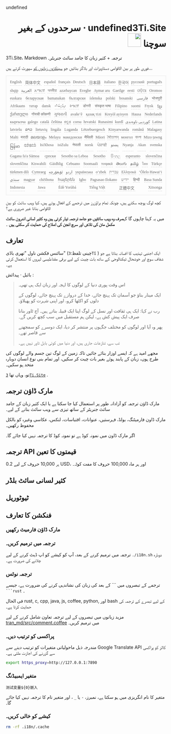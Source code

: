 undefined<h1 style="justify-content:space-between;text-align:right;direction:rtl">undefined3Ti.Site ⋅ سرحدوں کے بغیر سوچنا <img src="//i-01.eu.org/3Ti/logo.svg" style="user-select:none;margin-top:-1px;width:42px"></h1>

3Ti.Site، Markdown ترجمہ + کثیر زبان کا جامد سائٹ جنریٹر۔

فوری طور پر بین الاقوامی دستاویزات اور بلاگز بنائیں جو [سینکڑوں زبانوں کو](https://github.com/i18n-site/node/blob/main/lang/src/index.js) سپورٹ کرتے ہیں...

<pre class="langli" style="display:flex;flex-wrap:wrap;background:transparent;border:1px solid #eee;font-size:12px;box-shadow:0 0 3px inset #eee;padding:12px 5px 4px 12px;justify-content:space-between;"><style>pre.langli i{font-weight:300;font-family:s;margin-right:7px;margin-bottom:8px;font-style:normal;color:#666;border-bottom:1px dashed #ccc;}</style><i>English</i><i> 简体中文 </i><i>español</i><i>français</i><i>Deutsch</i><i> 日本語 </i><i>italiano</i><i>한국어</i><i>русский</i><i>português</i><i>shqip</i><i>‫العربية‬</i><i>አማርኛ</i><i>অসমীয়া</i><i>azərbaycan</i><i>Eʋegbe</i><i>Aymar aru</i><i>Gaeilge</i><i>eesti</i><i>ଓଡ଼ିଆ</i><i>Oromoo</i><i>euskara</i><i>беларуская</i><i>bamanakan</i><i>български</i><i>íslenska</i><i>polski</i><i>bosanski</i><i>‫فارسی‬</i><i>भोजपुरी</i><i>Afrikaans</i><i>татар</i><i>dansk</i><i>‫ދިވެހިބަސް‬</i><i>ትግርኛ</i><i>डोगरी</i><i>संस्कृत भाषा</i><i>Filipino</i><i>suomi</i><i>Frysk</i><i>ខ្មែរ</i><i>ქართული</i><i>गोंयची कोंकणी</i><i>ગુજરાતી</i><i>avañe’ẽ</i><i>қазақ тілі</i><i>Kreyòl ayisyen</i><i>Hausa</i><i>Nederlands</i><i>кыргызча</i><i>galego</i><i>català</i><i>čeština</i><i>ಕನ್ನಡ</i><i>corsu</i><i>hrvatski</i><i>Runasimi</i><i>kurdî</i><i>‫کوردیی ناوەندی‬</i><i>Latina</i><i>latviešu</i><i>ລາວ</i><i>lietuvių</i><i>lingála</i><i>Luganda</i><i>Lëtzebuergesch</i><i>Kinyarwanda</i><i>română</i><i>Malagasy</i><i>Malti</i><i>मराठी</i><i>മലയാളം</i><i>Melayu</i><i>македонски</i><i>मैथिली</i><i>Māori</i><i>মৈতৈলোন্</i><i>монгол</i><i>বাংলা</i><i>Mizo ṭawng</i><i>မြန်မာ</i><i>𞄀𞄄𞄰𞄩𞄍𞄜𞄰</i><i>IsiXhosa</i><i>isiZulu</i><i>नेपाली</i><i>norsk</i><i>ਪੰਜਾਬੀ</i><i>‫پښتو‬</i><i>Nyanja</i><i>Akan</i><i>svenska</i><i>Gagana fa'a Sāmoa</i><i>српски</i><i>Sesotho sa Leboa</i><i>Sesotho</i><i>සිංහල</i><i>esperanto</i><i>slovenčina</i><i>slovenščina</i><i>Kiswahili</i><i>Gàidhlig</i><i>Cebuano</i><i>Soomaali</i><i>тоҷикӣ</i><i>తెలుగు</i><i>தமிழ்</i><i>ไทย</i><i>Türkçe</i><i>türkmen dili</i><i>Cymraeg</i><i>‫ئۇيغۇرچە‬</i><i>‫اردو‬</i><i>українська</i><i>o‘zbek</i><i>‫עברית‬</i><i>Ελληνικά</i><i>ʻŌlelo Hawaiʻi</i><i>‫سنڌي‬</i><i>magyar</i><i>chiShona</i><i>հայերեն</i><i>Igbo</i><i>Pagsasao Ilokano</i><i>‫ייִדיש‬</i><i>हिन्दी</i><i>Basa Sunda</i><i>Indonesia</i><i>Jawa</i><i>Èdè Yorùbá</i><i>Tiếng Việt</i><i> 正體中文 </i><i>Xitsonga</i></pre>

کچھ لوگ پوچھ سکتے ہیں، چونکہ تمام براؤزرز میں ترجمے کے افعال ہوتے ہیں، کیا ویب سائٹ کو بین الاقوامی بنانا غیر ضروری ہے؟

میں یہ کہنا چاہوں گا کہ**صرف وہ ویب سائٹیں جو جامد ترجمہ تیار کرتی ہیں وہ کثیر لسانی اندرون سائٹ مکمل متن کی تلاش اور سرچ انجن کی اصلاح کی حمایت کر سکتی ہیں** ۔

## تعارف

سائنس فکشن ناول &quot;تھری باڈی&quot; (چینی تلفظ:`3Tǐ` ) ایک اجنبی تہذیب کا افسانہ بناتا ہے جو شفاف سوچ اور خوشحال ٹیکنالوجی کے ساتھ بات چیت کے لیے برقی مقناطیسی لہروں کا استعمال کرتی ہے۔

بائبل · پیدائش :

> اس وقت پوری دنیا کے لوگوں کا لہجہ اور زبان ایک ہی تھی۔
>
> ایک مینار بناؤ جو آسمان تک پہنچ جائے، خدا کے دروازے تک پہنچ جائے، لوگوں کے دلوں کو اکٹھا کرو، اور اپنی شہرت کو پھیلاؤ۔
>
> رب نے کہا: ایک ہی ثقافت اور نسل کے لوگ اپنا ایک قبیلہ بناتے ہیں۔ آج ٹاور بنانا صرف ایک پیش کش ہے، لیکن ہم مستقبل میں سب کچھ کریں گے۔
>
> پھر وہ آیا اور لوگوں کو مختلف جگہوں پر منتشر کر دیا، ایک دوسرے کو سمجھنے سے قاصر تھے۔
>
> تب سے، تنازعات جاری ہیں، اور دنیا میں کوئی بابل ٹاور نہیں ہے۔

مجھے امید ہے کہ ایسے اوزار بنائے جائیں تاکہ زمین کے لوگ تین جسم والے لوگوں کی طرح ہوں، زبان کے پابند ہوئے بغیر بات چیت کر سکیں، اور تمام بنی نوع انسان دوبارہ متحد ہو سکیں۔

تو، وہاں تھا [`3Ti.Site`](//3Ti.Site) .

## مارک ڈاؤن ترجمہ

مارک ڈاؤن ترجمہ کو آزادانہ طور پر استعمال کیا جا سکتا ہے یا ایک کثیر زبان کے جامد سائٹ جنریٹر کے ساتھ تیزی سے ویب سائٹ بنانے کے لیے۔

مارک ڈاون فارمیٹنگ، بولڈ، فہرستیں، عنوانات، اقتباسات، لنکس، عکاسی وغیرہ کو بالکل محفوظ رکھیں۔

اگر مارک ڈاون میں نمونہ کوڈ ہے تو نمونہ کوڈ کا ترجمہ نہیں کیا جائے گا۔

## ترجمہ API قیمتوں کا تعین

ہر 10,000 حروف کے لیے 0.2 USD، اور ہر ماہ 100,000 حروف کا مفت کوٹہ۔

## کثیر لسانی سائٹ بلڈر

## ٹیوٹوریل

## فنکشن کا تعارف

### مارک ڈاؤن فارمیٹ رکھیں

### ترجمہ میں ترمیم کریں۔

ترجمہ میں ترمیم کرنے کے بعد، آپ کو کیشے کو اپ ڈیٹ کرنے کے لیے `./i18n.sh` دوبارہ چلانے کی ضرورت ہے۔

### ترجمہ نوٹس

ترجمے کے تبصروں میں \``` کے بعد کی زبان کی نشاندہی کرنے کی ضرورت ہے، جیسے ` ```rust` ۔

فی الحال rust, c, cpp, java, js, coffee, python, اور bash کے لیے تبصرے کے ترجمہ کی حمایت کرتا ہے۔

مزید زبانوں میں تبصروں کے لیے ترجمہ تعاون شامل کرنے کے لیے [tran_md/src/comment.coffee](https://github.com/i18n-site/node/blob/main/tran_md/src/comment.coffee) میں ترمیم کریں۔

### پراکسی کو ترتیب دیں۔

مندرجہ ذیل ماحولیاتی متغیرات کو ترتیب دینے سے Google Translate API کالز کو پراکسی سے گزرنے کی اجازت ملتی ہے۔

```bash
export https_proxy=http://127.0.0.1:7890
```

### متغیر ایمبیڈنگ

```
测试变量${0}嵌入
```

متغیر کا نام انگریزی میں ہو سکتا ہے، نمبرز، `-` یا `_` ، اور متغیر نام کا ترجمہ نہیں کیا جائے گا۔

### کیشے کو خالی کریں۔

```bash
rm -rf .i18n/.cache
```
